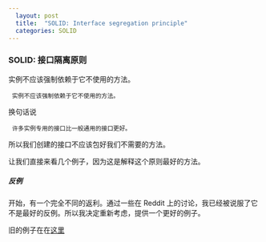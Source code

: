 ```yaml
---
  layout: post
  title:  "SOLID: Interface segregation principle"
  categories: SOLID
---
```


### SOLID: 接口隔离原则

实例不应该强制依赖于它不使用的方法。

<!-- more -->

   >
     实例不应该强制依赖于它不使用的方法。

换句话说

   >
     许多实例专用的接口比一般通用的接口更好。

所以我们创建的接口不应该包好我们不需要的方法。

让我们直接来看几个例子，因为这是解释这个原则最好的方法。

##### 反例

开始，有一个完全不同的返利。通过一些在 Reddit
上的讨论，我已经被说服了它不是最好的反例。所以我决定重新考虑，提供一个更好的例子。

旧的例子在在[这里](https://gist.github.com/marcinjak/1c138c9cd3ab23e90d2605fe13620e69)
